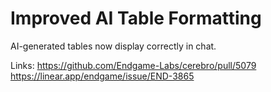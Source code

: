 # Improved AI Table Formatting

AI-generated tables now display correctly in chat.

Links:
https://github.com/Endgame-Labs/cerebro/pull/5079
https://linear.app/endgame/issue/END-3865
